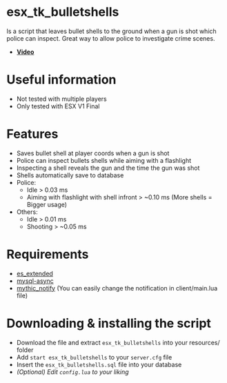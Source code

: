 # esx_tk_bulletshells
Is a script that leaves bullet shells to the ground when a gun is shot which police can inspect. Great way to allow police to investigate crime scenes. 
- **[Video](https://www.youtube.com/watch?v=Y84ymYKUVEE)**

# Useful information
- Not tested with multiple players
- Only tested with ESX V1 Final

# Features
- Saves bullet shell at player coords when a gun is shot
- Police can inspect bullets shells while aiming with a flashlight
- Inspecting a shell reveals the gun and the time the gun was shot
- Shells automatically save to database
- Police:
  - Idle > 0.03 ms 
  - Aiming with flashlight with shell infront > ~0.10 ms (More shells = Bigger usage)
- Others:
  - Idle > 0.01 ms
  - Shooting > ~0.05 ms

# Requirements
- [es_extended](https://github.com/esx-framework/esx-legacy/tree/main/%5Besx%5D/es_extended)
- [mysql-async](https://github.com/brouznouf/fivem-mysql-async)
- [mythic_notify](https://github.com/JayMontana36/mythic_notify) (You can easily change the notification in client/main.lua file)

# Downloading & installing the script
- Download the file and extract ```esx_tk_bulletshells``` into your resources/ folder
- Add ```start esx_tk_bulletshells``` to your ```server.cfg``` file
- Insert the ```esx_tk_bulletshells.sql``` file into your database
- _(Optional) Edit ```config.lua``` to your liking_

